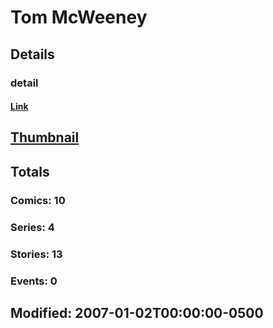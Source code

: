 # Tom  McWeeney 
## Details
### detail
#### [Link](http://marvel.com/comics/creators/4349/tom_mcweeney?utm_campaign=apiRef&utm_source=225578a89fc76f3d20fbffda5d17a88d)
## [Thumbnail](http://i.annihil.us/u/prod/marvel/i/mg/6/30/4bc38282eb551.jpg)
## Totals
### Comics: 10
### Series: 4
### Stories: 13
### Events: 0
## Modified: 2007-01-02T00:00:00-0500